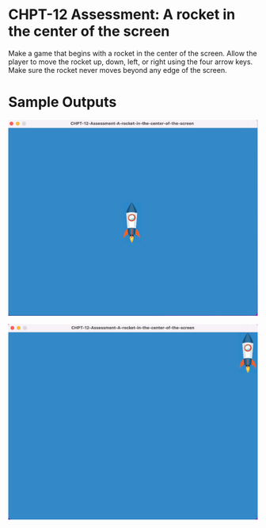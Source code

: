 CHPT-12 Assessment: A rocket in the center of the screen
========================================================

Make a game that begins with a rocket in the center of the screen. Allow the player to move the rocket up, down, left, or right using the
four arrow keys. Make sure the rocket never moves beyond any edge of the screen.

Sample Outputs
========================================================

![Sample Output-1](https://github.com/nihathalici/Python-Crash-Course-The-Book/blob/main/Projects/Alien-Invasion-The-Game/3rd-Loop/CHPT-12-Assessment-A-rocket-in-the-center-of-the-screen/screenshots/1.png)

![Sample Output-2](https://github.com/nihathalici/Python-Crash-Course-The-Book/blob/main/Projects/Alien-Invasion-The-Game/3rd-Loop/CHPT-12-Assessment-A-rocket-in-the-center-of-the-screen/screenshots/2.png)
